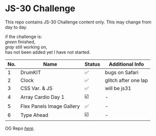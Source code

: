 # JS-30 Challenge
This repo contains JS-30 Challenge content only. This may change from day to day. 

if the challenge is:  
*green* finished,  
*gray* still working on,  
has not been added yet I have not started.

|No.|Name|Status|Additional Info|
|--|--|--|--|
|1|DrumKIT|:white_check_mark:|bugs on Safari|
|2|Clock|:white_check_mark:|glitch after one lap|
|3|CSS Var. & JS|:white_check_mark:|will be js31|
|4|Array Cardio Day 1|:ballot_box_with_check:|-|
|5|Flex Panels Image Gallery|:white_check_mark:|-|
|6|Type Ahead|:ballot_box_with_check:|-|

OG Repo [*here*](https://github.com/wesbos/JavaScript30).